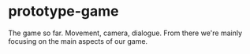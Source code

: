# prototype-game
The game so far. Movement, camera, dialogue. From there we're mainly focusing on the main aspects of our game.
